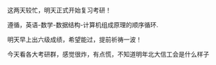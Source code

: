 这两天较忙，明天正式开始复习考研！

遵循，英语-数学-数据结构-计算机组成原理的顺序循环.

明天早上出六级成绩，希望能过，提前祈祷一波！

今天看各大考研群，感觉很炸，有点慌，不知道明年北大信工会是什么样子